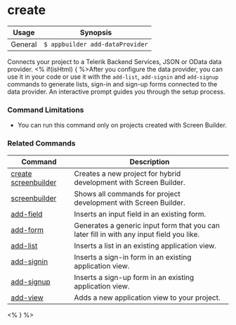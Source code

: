 create
==========

Usage | Synopsis
------|-------
General | `$ appbuilder add-dataProvider`

Connects your project to a Telerik Backend Services, JSON or OData data provider. <% if(isHtml) { %>After you configure the data provider, you can use it in your code or use it with the `add-list`, `add-signin` and `add-signup` commands to generate lists, sign-in and sign-up forms connected to the data provider. An interactive prompt guides you through the setup process.  

### Command Limitations

* You can run this command only on projects created with Screen Builder.

### Related Commands

Command | Description
----------|----------
[create screenbuilder](../project/creation/create-screenbuilder.html) | Creates a new project for hybrid development with Screen Builder.
[screenbuilder](screenbuilder.html) | Shows all commands for project development with Screen Builder.
[add-field](add-field.html) | Inserts an input field in an existing form.
[add-form](add-form.html) | Generates a generic input form that you can later fill in with any input field you like.
[add-list](add-list.html) | Inserts a list in an existing application view.
[add-signin](add-signin.html) | Inserts a sign-in form in an existing application view.
[add-signup](add-signup.html) | Inserts a sign-up form in an existing application view.
[add-view](add-view.html) | Adds a new application view to your project.
<% } %>